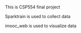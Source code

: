 This is CSP554 final project

Sparktrain is used to collect data

imooc_web is used to visualize data